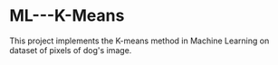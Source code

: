# ML---K-Means
This project implements the K-means method in Machine Learning on dataset of pixels of dog's image.
